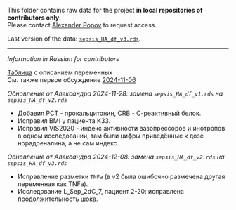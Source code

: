 This folder contains raw data for the project **in local repositories of contributors only**.  
Please contact [Alexander Popov]() to request access.  

Last version of the data: [`sepsis_HA_df_v3.rds`](sepsis_HA_df_v3.rds). 

-----

*Information in Russian for contributors*  

[Таблица](https://docs.google.com/spreadsheets/d/1JEfnJZFx2pK3pMUI9cX7lLq3mo57EgAEHiau3Lq5CVY/) с описанием переменных  
См. также первое обсуждение [2024-11-06](../../discussions/2024-11-06.md#переменные)  

*Обновление от Александра 2024-11-28: замена `sepsis_HA_df_v1.rds` на `sepsis_HA_df_v2.rds`*  
- Добавил PCT - прокальцитонин, СRB - С-реактивный белок.  
- Исправил BMI у пациента К33.  
- Исправил VIS2020 - индекс активности вазопрессоров и инотропов в одном исследовании, там были цифры приведённые к дозе норадреналина, а не сам индекс.  

*Обновление от Александра 2024-12-08: замена `sepsis_HA_df_v2.rds` на `sepsis_HA_df_v3.rds`*  
- Исправление разметки `TNFa` (в v2 была ошибочно размечена другая переменная как TNFa).  
- Исследование L_Sep_2dC_7, пациент 2-20: исправлена продолжительность шока.  
